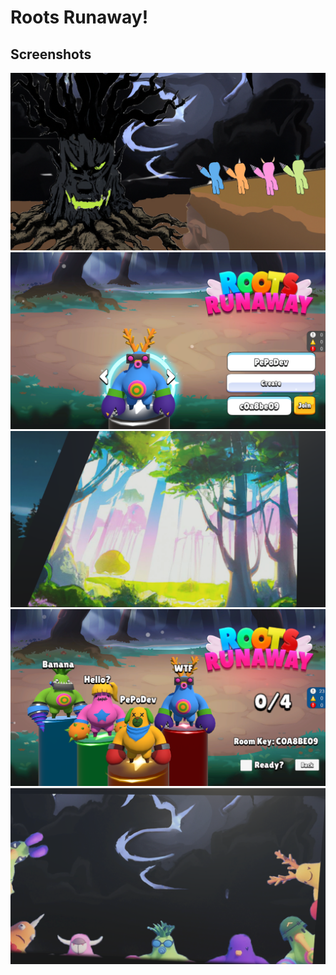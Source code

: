 # Roots Runaway!

## Screenshots

![](Screenshots/328847806_711745617097476_9159565397383888087_n.png)
![](Screenshots/Screenshot%202023-02-05%20150058.png)
![](Screenshots/Screenshot%202023-02-05%20150120.png)
![](Screenshots/Screenshot%202023-02-05%20150239.png)
![](Screenshots/Screenshot%202023-02-05%20150355.png)
